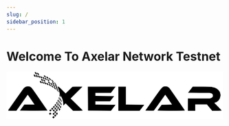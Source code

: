 ```yaml
---
slug: /
sidebar_position: 1
---
```


# Welcome To Axelar Network Testnet
![img](../docs/images/Axelar.png)

